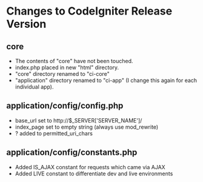 Changes to CodeIgniter Release Version
======================================

core
----

* The contents of "core" have not been touched.
* index.php placed in new "html" directory.
* "core" directory renamed to "ci-core"
* "application" directory renamed to "ci-app" (I change this again for each individual app).


application/config/config.php
-----------------------------

* base_url set to http://$_SERVER['SERVER_NAME']/
* index_page set to empty string (always use mod_rewrite)
* ? added to permitted_uri_chars


application/config/constants.php
--------------------------------

* Added IS_AJAX constant for requests which came via AJAX
* Added LIVE constant to differentiate dev and live environments
